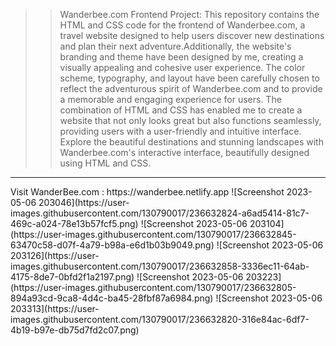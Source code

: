 >>Wanderbee.com Frontend Project: This repository contains the HTML and CSS code for the frontend of Wanderbee.com, a travel website designed to help users discover new destinations and plan their next adventure.Additionally, the website's branding and theme have been designed by me, creating a visually appealing and cohesive user experience. The color scheme, typography, and layout have been carefully chosen to reflect the adventurous spirit of Wanderbee.com and to provide a memorable and engaging experience for users. The combination of HTML and CSS has enabled me to create a website that not only looks great but also functions seamlessly, providing users with a user-friendly and intuitive interface. Explore the beautiful destinations and stunning landscapes with Wanderbee.com's interactive interface, beautifully designed using HTML and CSS.</br>
<hr></hr>
Visit WanderBee.com : https://wanderbee.netlify.app
![Screenshot 2023-05-06 203046](https://user-images.githubusercontent.com/130790017/236632824-a6ad5414-81c7-469c-a024-78e13b57fcf5.png)
![Screenshot 2023-05-06 203104](https://user-images.githubusercontent.com/130790017/236632845-63470c58-d07f-4a79-b98a-e6d1b03b9049.png)
![Screenshot 2023-05-06 203126](https://user-images.githubusercontent.com/130790017/236632858-3336ec11-64ab-4175-8de7-0bfd2f1a2197.png)
![Screenshot 2023-05-06 203223](https://user-images.githubusercontent.com/130790017/236632805-894a93cd-9ca8-4d4c-ba45-28fbf87a6984.png)
![Screenshot 2023-05-06 203313](https://user-images.githubusercontent.com/130790017/236632820-316e84ac-6df7-4b19-b97e-db75d7fd2c07.png)
